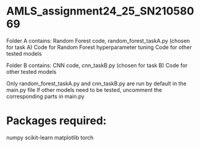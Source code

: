 # AMLS_assignment24_25_SN21058069
Folder A contains:
Random Forest code,  random_forest_taskA.py (chosen for task A)
Code for Random Forest hyperparameter tuning
Code for other tested models

Folder B contains:
CNN code, cnn_taskB.py (chosen for task B)
Code for other tested models

Only random_forest_taskA.py and cnn_taskB.py are run by default in the main.py file
If other models need to be tested, uncomment the corresponding parts in main.py

# Packages required:
numpy
scikit-learn
matplotlib
torch
